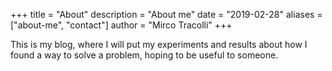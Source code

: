 +++
title = "About"
description = "About me"
date = "2019-02-28"
aliases = ["about-me", "contact"]
author = "Mirco Tracolli"
+++

This is my blog, where I will put my experiments and results about how I found a way to solve a problem, hoping to be useful to someone.
